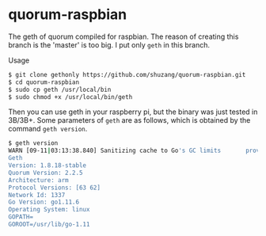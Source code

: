 # quorum-raspbian
The geth of quorum compiled for raspbian. The reason of creating this branch is the 'master' is too big. I put only `geth` in this branch. 

Usage

```bash
$ git clone gethonly https://github.com/shuzang/quorum-raspbian.git
$ cd quorum-raspbian
$ sudo cp geth /usr/local/bin
$ sudo chmod +x /usr/local/bin/geth
```

Then you can use geth in your raspberry pi, but the binary was just tested in 3B/3B+. Some parameters of `geth` are as follows, which is obtained by the command `geth version`.

```bash
$ geth version
WARN [09-11|03:13:38.840] Sanitizing cache to Go's GC limits       provided=1024 updated=308
Geth
Version: 1.8.18-stable
Quorum Version: 2.2.5
Architecture: arm
Protocol Versions: [63 62]
Network Id: 1337
Go Version: go1.11.6
Operating System: linux
GOPATH=
GOROOT=/usr/lib/go-1.11
```

